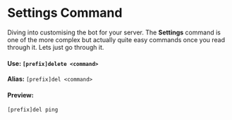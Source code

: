# Settings Command

Diving into customising the bot for your server. The **Settings** command is one of the more complex but actually quite easy commands once you read through it. Lets just go through it.



#### Use: `[prefix]delete <command>`

**Alias:** `[prefix]del <command>`

#### Preview:

`[prefix]del ping`



